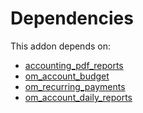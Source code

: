 # Dependencies

This addon depends on:

- [accounting_pdf_reports](../../odoo-bringout-odoomates-accounting_pdf_reports)
- [om_account_budget](../../odoo-bringout-odoomates-om_account_budget)
- [om_recurring_payments](../../odoo-bringout-odoomates-om_recurring_payments)
- [om_account_daily_reports](../../odoo-bringout-odoomates-om_account_daily_reports)
